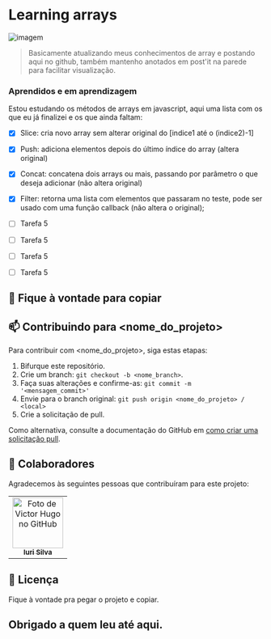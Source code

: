 # Learning arrays

<img src="../assets/array-methods-javascript.jpeg" alt="imagem ">

> Basicamente atualizando meus conhecimentos de array e postando aqui no github, também mantenho anotados em post'it na parede para facilitar visualização. 

### Aprendidos e em aprendizagem 

Estou estudando os métodos de arrays em javascript, aqui uma lista com os que eu já finalizei e os que ainda faltam: 

- [x] Slice: cria novo array sem alterar original do [indice1 até o (indice2)-1]
- [x] Push: adiciona elementos depois do último índice do array (altera original)
- [x] Concat: concatena dois arrays ou mais, passando por parâmetro o que deseja adicionar (não altera original) 
- [x] Filter: retorna uma lista com elementos que passaram no teste, pode ser usado com uma função callback (não altera o original);
- [ ] Tarefa 5 
- [ ] Tarefa 5 
- [ ] Tarefa 5 
- [ ] Tarefa 5 


## 🚀 Fique à vontade para copiar

## 📫 Contribuindo para <nome_do_projeto>
<!---Se o seu README for longo ou se você tiver algum processo ou etapas específicas que deseja que os contribuidores sigam, considere a criação de um arquivo CONTRIBUTING.md separado--->
Para contribuir com <nome_do_projeto>, siga estas etapas:

1. Bifurque este repositório.
2. Crie um branch: `git checkout -b <nome_branch>`.
3. Faça suas alterações e confirme-as: `git commit -m '<mensagem_commit>'`
4. Envie para o branch original: `git push origin <nome_do_projeto> / <local>`
5. Crie a solicitação de pull.

Como alternativa, consulte a documentação do GitHub em [como criar uma solicitação pull](https://help.github.com/en/github/collaborating-with-issues-and-pull-requests/creating-a-pull-request).

## 🤝 Colaboradores

Agradecemos às seguintes pessoas que contribuíram para este projeto:

<table>
  <tr>
    <td align="center">
      <a href="#">
        <img src="https://avatars.githubusercontent.com/u/98192244?v=4" width="100px;" alt="Foto de Victor Hugo no GitHub"/><br>
        <sub>
          <b>Iuri Silva</b>
        </sub>
      </a>
    </td>
  </tr>
</table>


## 📝 Licença

Fique à vontade pra pegar o projeto e copiar.

## Obrigado a quem leu até aqui.
